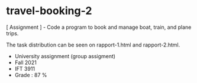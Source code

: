 # travel-booking-2

[ Assignment ] - Code a program to book and manage boat, train, and plane trips.

The task distribution can be seen on rapport-1.html and rapport-2.html.

* University assignment (group assigment)
* Fall 2021
* IFT 3911
* Grade : 87 %
